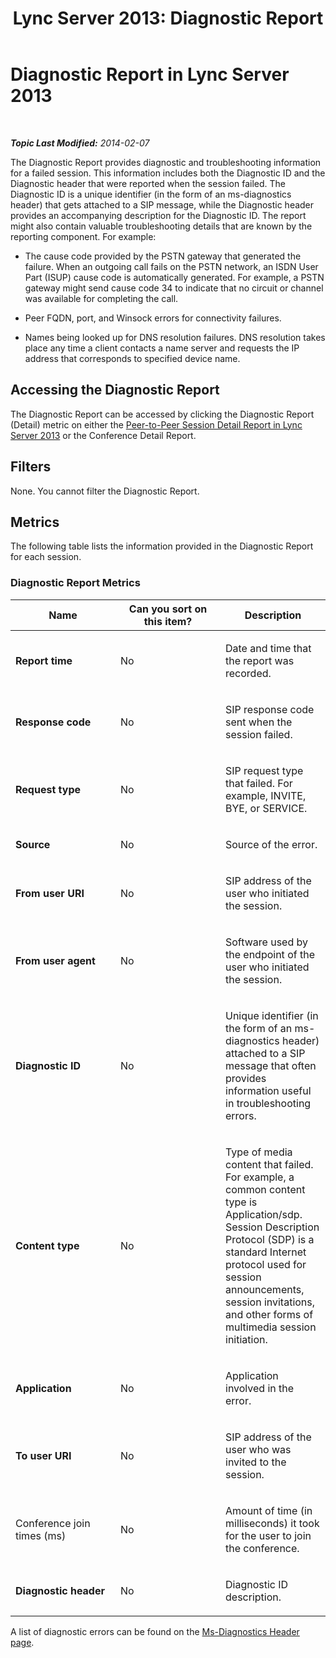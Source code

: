 ﻿---
title: 'Lync Server 2013: Diagnostic Report'
TOCTitle: Diagnostic Report
ms:assetid: b389dbd9-f2e8-4184-93d0-2e504796ac16
ms:mtpsurl: https://technet.microsoft.com/en-us/library/Gg615445(v=OCS.15)
ms:contentKeyID: 48185159
ms.date: 07/23/2014
mtps_version: v=OCS.15
---

<div data-xmlns="http://www.w3.org/1999/xhtml">

<div class="topic" data-xmlns="http://www.w3.org/1999/xhtml" data-msxsl="urn:schemas-microsoft-com:xslt" data-cs="http://msdn.microsoft.com/en-us/">

<div data-asp="http://msdn2.microsoft.com/asp">

# Diagnostic Report in Lync Server 2013

</div>

<div id="mainSection">

<div id="mainBody">

<span> </span>

_**Topic Last Modified:** 2014-02-07_

The Diagnostic Report provides diagnostic and troubleshooting information for a failed session. This information includes both the Diagnostic ID and the Diagnostic header that were reported when the session failed. The Diagnostic ID is a unique identifier (in the form of an ms-diagnostics header) that gets attached to a SIP message, while the Diagnostic header provides an accompanying description for the Diagnostic ID. The report might also contain valuable troubleshooting details that are known by the reporting component. For example:

  - The cause code provided by the PSTN gateway that generated the failure. When an outgoing call fails on the PSTN network, an ISDN User Part (ISUP) cause code is automatically generated. For example, a PSTN gateway might send cause code 34 to indicate that no circuit or channel was available for completing the call.

  - Peer FQDN, port, and Winsock errors for connectivity failures.

  - Names being looked up for DNS resolution failures. DNS resolution takes place any time a client contacts a name server and requests the IP address that corresponds to specified device name.

<div>

## Accessing the Diagnostic Report

The Diagnostic Report can be accessed by clicking the Diagnostic Report (Detail) metric on either the [Peer-to-Peer Session Detail Report in Lync Server 2013](lync-server-2013-peer-to-peer-session-detail-report.md) or the Conference Detail Report.

</div>

<div>

## Filters

None. You cannot filter the Diagnostic Report.

</div>

<div>

## Metrics

The following table lists the information provided in the Diagnostic Report for each session.

### Diagnostic Report Metrics

<table>
<colgroup>
<col style="width: 33%" />
<col style="width: 33%" />
<col style="width: 33%" />
</colgroup>
<thead>
<tr class="header">
<th>Name</th>
<th>Can you sort on this item?</th>
<th>Description</th>
</tr>
</thead>
<tbody>
<tr class="odd">
<td><p><strong>Report time</strong></p></td>
<td><p>No</p></td>
<td><p>Date and time that the report was recorded.</p></td>
</tr>
<tr class="even">
<td><p><strong>Response code</strong></p></td>
<td><p>No</p></td>
<td><p>SIP response code sent when the session failed.</p></td>
</tr>
<tr class="odd">
<td><p><strong>Request type</strong></p></td>
<td><p>No</p></td>
<td><p>SIP request type that failed. For example, INVITE, BYE, or SERVICE.</p></td>
</tr>
<tr class="even">
<td><p><strong>Source</strong></p></td>
<td><p>No</p></td>
<td><p>Source of the error.</p></td>
</tr>
<tr class="odd">
<td><p><strong>From user URI</strong></p></td>
<td><p>No</p></td>
<td><p>SIP address of the user who initiated the session.</p></td>
</tr>
<tr class="even">
<td><p><strong>From user agent</strong></p></td>
<td><p>No</p></td>
<td><p>Software used by the endpoint of the user who initiated the session.</p></td>
</tr>
<tr class="odd">
<td><p><strong>Diagnostic ID</strong></p></td>
<td><p>No</p></td>
<td><p>Unique identifier (in the form of an ms-diagnostics header) attached to a SIP message that often provides information useful in troubleshooting errors.</p></td>
</tr>
<tr class="even">
<td><p><strong>Content type</strong></p></td>
<td><p>No</p></td>
<td><p>Type of media content that failed. For example, a common content type is Application/sdp. Session Description Protocol (SDP) is a standard Internet protocol used for session announcements, session invitations, and other forms of multimedia session initiation.</p></td>
</tr>
<tr class="odd">
<td><p><strong>Application</strong></p></td>
<td><p>No</p></td>
<td><p>Application involved in the error.</p></td>
</tr>
<tr class="even">
<td><p><strong>To user URI</strong></p></td>
<td><p>No</p></td>
<td><p>SIP address of the user who was invited to the session.</p></td>
</tr>
<tr class="odd">
<td><p>Conference join times (ms)</p></td>
<td><p>No</p></td>
<td><p>Amount of time (in milliseconds) it took for the user to join the conference.</p></td>
</tr>
<tr class="even">
<td><p><strong>Diagnostic header</strong></p></td>
<td><p>No</p></td>
<td><p>Diagnostic ID description.</p></td>
</tr>
</tbody>
</table>


A list of diagnostic errors can be found on the [Ms-Diagnostics Header page](http://msdn.microsoft.com/en-us/library/gg132446\(v=office.12\).aspx).

</div>

</div>

<span> </span>

</div>

</div>

</div>


